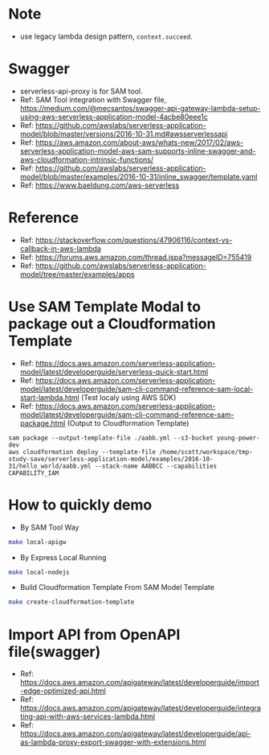 # Note

- use legacy lambda design pattern, `context.succeed`.

# Swagger 

- serverless-api-proxy is for SAM tool.
- Ref: SAM Tool integration with Swagger file, https://medium.com/@mecsantos/swagger-api-gateway-lambda-setup-using-aws-serverless-application-model-4acbe80eee1c
- Ref: https://github.com/awslabs/serverless-application-model/blob/master/versions/2016-10-31.md#awsserverlessapi
- Ref: https://aws.amazon.com/about-aws/whats-new/2017/02/aws-serverless-application-model-aws-sam-supports-inline-swagger-and-aws-cloudformation-intrinsic-functions/
- Ref: https://github.com/awslabs/serverless-application-model/blob/master/examples/2016-10-31/inline_swagger/template.yaml
- Ref: https://www.baeldung.com/aws-serverless

# Reference

- Ref: https://stackoverflow.com/questions/47906116/context-vs-callback-in-aws-lambda
- Ref: https://forums.aws.amazon.com/thread.jspa?messageID=755419
- Ref: https://github.com/awslabs/serverless-application-model/tree/master/examples/apps

# Use SAM Template Modal to package out a Cloudformation Template

- Ref: https://docs.aws.amazon.com/serverless-application-model/latest/developerguide/serverless-quick-start.html
- Ref: https://docs.aws.amazon.com/serverless-application-model/latest/developerguide/sam-cli-command-reference-sam-local-start-lambda.html
  (Test localy using AWS SDK)
- Ref: https://docs.aws.amazon.com/serverless-application-model/latest/developerguide/sam-cli-command-reference-sam-package.html
  (Output to Cloudformation Template)

```
sam package --output-template-file ./aabb.yml --s3-bucket young-power-dev
aws cloudformation deploy --template-file /home/scott/workspace/tmp-study-save/serverless-application-model/examples/2016-10-31/hello_world/aabb.yml --stack-name AABBCC --capabilities CAPABILITY_IAM
```

# How to quickly demo

- By SAM Tool Way

```sh
make local-apigw
```

- By Express Local Running

```sh
make local-nodejs
```

- Build Cloudformation Template From SAM Model Template

```sh
make create-cloudformation-template
```

# Import API from OpenAPI file(swagger)

- Ref: https://docs.aws.amazon.com/apigateway/latest/developerguide/import-edge-optimized-api.html
- Ref: https://docs.aws.amazon.com/apigateway/latest/developerguide/integrating-api-with-aws-services-lambda.html
- Ref: https://docs.aws.amazon.com/apigateway/latest/developerguide/api-as-lambda-proxy-export-swagger-with-extensions.html
 